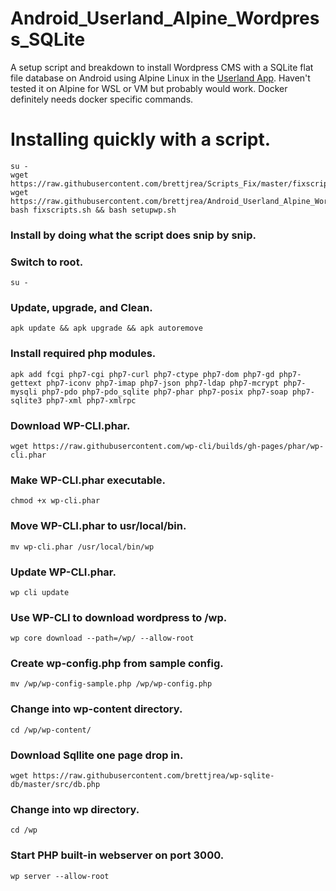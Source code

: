 # Android_Userland_Alpine_Wordpress_SQLite

A setup script and breakdown to install Wordpress CMS with a SQLite flat file database on Android using Alpine Linux in the [Userland App](https://github.com/CypherpunkArmory/UserLAnd). Haven't tested it on Alpine for WSL or VM but probably would work. Docker definitely needs docker specific commands.

# Installing quickly with a script.

```
su -
wget https://raw.githubusercontent.com/brettjrea/Scripts_Fix/master/fixscripts.sh
wget https://raw.githubusercontent.com/brettjrea/Android_Userland_Alpine_Wordpress_SQLite/master/setupwp.sh
bash fixscripts.sh && bash setupwp.sh
```

### Install by doing what the script does snip by snip.

### Switch to root.
`su -`
### Update, upgrade, and Clean.

`apk update && apk upgrade && apk autoremove`

### Install required php modules.

`apk add fcgi php7-cgi php7-curl php7-ctype php7-dom php7-gd php7-gettext php7-iconv php7-imap php7-json php7-ldap php7-mcrypt php7-mysqli php7-pdo php7-pdo_sqlite php7-phar php7-posix php7-soap php7-sqlite3 php7-xml php7-xmlrpc`

### Download WP-CLI.phar.

`wget https://raw.githubusercontent.com/wp-cli/builds/gh-pages/phar/wp-cli.phar`

### Make WP-CLI.phar executable.

`chmod +x wp-cli.phar`

### Move WP-CLI.phar to usr/local/bin.

`mv wp-cli.phar /usr/local/bin/wp`

### Update WP-CLI.phar.

`wp cli update`

### Use WP-CLI to download wordpress to /wp.

`wp core download --path=/wp/ --allow-root`

### Create wp-config.php from sample config.

`mv /wp/wp-config-sample.php /wp/wp-config.php`

### Change into wp-content directory.

`cd /wp/wp-content/`

### Download Sqllite one page drop in.

`wget https://raw.githubusercontent.com/brettjrea/wp-sqlite-db/master/src/db.php`

### Change into wp directory.

`cd /wp`


### Start PHP built-in webserver on port 3000.

`wp server --allow-root`
